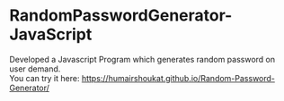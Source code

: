 # RandomPasswordGenerator-JavaScript 
Developed a Javascript Program which generates random password on user demand. <br>
You can try it here: https://humairshoukat.github.io/Random-Password-Generator/
